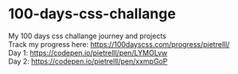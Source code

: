 # 100-days-css-challange  
My 100 days css challange journey and projects  <br />
Track my progress here: https://100dayscss.com/progress/pietrelll/  <br />
Day 1: https://codepen.io/pietrelll/pen/LYMOLvw  <br />
Day 2: https://codepen.io/pietrelll/pen/xxmpGoP <br />
